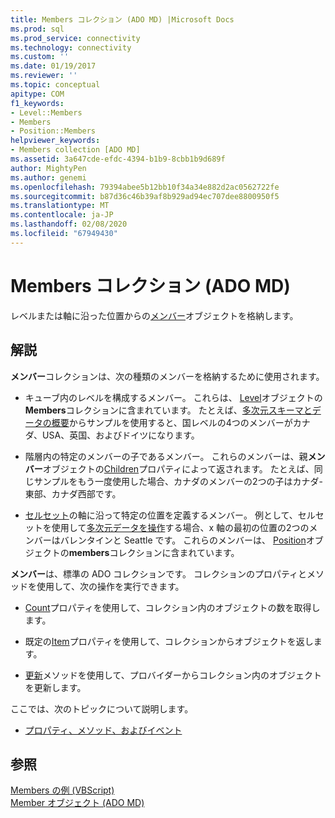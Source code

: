 ```yaml
---
title: Members コレクション (ADO MD) |Microsoft Docs
ms.prod: sql
ms.prod_service: connectivity
ms.technology: connectivity
ms.custom: ''
ms.date: 01/19/2017
ms.reviewer: ''
ms.topic: conceptual
apitype: COM
f1_keywords:
- Level::Members
- Members
- Position::Members
helpviewer_keywords:
- Members collection [ADO MD]
ms.assetid: 3a647cde-efdc-4394-b1b9-8cbb1b9d689f
author: MightyPen
ms.author: genemi
ms.openlocfilehash: 79394abee5b12bb10f34a34e882d2ac0562722fe
ms.sourcegitcommit: b87d36c46b39af8b929ad94ec707dee8800950f5
ms.translationtype: MT
ms.contentlocale: ja-JP
ms.lasthandoff: 02/08/2020
ms.locfileid: "67949430"
---
```

# <a name="members-collection-ado-md"></a>Members コレクション (ADO MD)
レベルまたは軸に沿った位置からの[メンバー](../../../ado/reference/ado-md-api/member-object-ado-md.md)オブジェクトを格納します。  
  
## <a name="remarks"></a>解説  
 **メンバー**コレクションは、次の種類のメンバーを格納するために使用されます。  
  
-   キューブ内のレベルを構成するメンバー。 これらは、 [Level](../../../ado/reference/ado-md-api/level-object-ado-md.md)オブジェクトの**Members**コレクションに含まれています。 たとえば、[多次元スキーマとデータの概要](../../../ado/guide/multidimensional/overview-of-multidimensional-schemas-and-data.md)からサンプルを使用すると、国レベルの4つのメンバーがカナダ、USA、英国、およびドイツになります。  
  
-   階層内の特定のメンバーの子であるメンバー。 これらのメンバーは、親**メンバー**オブジェクトの[Children](../../../ado/reference/ado-md-api/children-property-ado-md.md)プロパティによって返されます。 たとえば、同じサンプルをもう一度使用した場合、カナダのメンバーの2つの子はカナダ-東部、カナダ西部です。  
  
-   [セルセット](../../../ado/reference/ado-md-api/cellset-object-ado-md.md)の軸に沿って特定の位置を定義するメンバー。 例として、セルセットを使用して[多次元データを操作](../../../ado/guide/multidimensional/working-with-multidimensional-data.md)する場合、x 軸の最初の位置の2つのメンバーはバレンタインと Seattle です。 これらのメンバーは、 [Position](../../../ado/reference/ado-md-api/position-object-ado-md.md)オブジェクトの**members**コレクションに含まれています。  
  
 **メンバー**は、標準の ADO コレクションです。 コレクションのプロパティとメソッドを使用して、次の操作を実行できます。  
  
-   [Count](../../../ado/reference/ado-api/count-property-ado.md)プロパティを使用して、コレクション内のオブジェクトの数を取得します。  
  
-   既定の[Item](../../../ado/reference/ado-api/item-property-ado.md)プロパティを使用して、コレクションからオブジェクトを返します。  
  
-   [更新](../../../ado/reference/ado-api/refresh-method-ado.md)メソッドを使用して、プロバイダーからコレクション内のオブジェクトを更新します。  
  
 ここでは、次のトピックについて説明します。  
  
-   [プロパティ、メソッド、およびイベント](../../../ado/reference/ado-md-api/members-collection-properties-methods-and-events.md)  
  
## <a name="see-also"></a>参照  
 [Members の例 (VBScript)](../../../ado/reference/ado-md-api/members-example-vbscript.md)   
 [Member オブジェクト (ADO MD)](../../../ado/reference/ado-md-api/member-object-ado-md.md)
